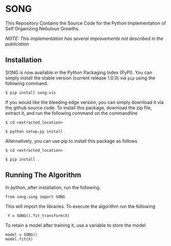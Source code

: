 # SONG
This Repository Contains the Source Code for the Python Implementation of Self Organizing Nebulous Growths.

*NOTE: This implementation has several improvements not described in the publication* 

## Installation
SONG is now available in the Python Packaging Index (PyPI). You can simply install the stable version (current release 1.0.0) via ``pip`` using the following command. 

``$ pip install song-vis``

If you would like the bleeding edge version, you can simply download it via the github source code. To install this package, download the zip file, extract it, and run the following command on the commandline

``$ cd <extracted_location>``

``$ python setup.py install``

Alternatively, you can use pip to install this package as follows

``$ cd <extracted_location>``

``$ pip install .``

## Running The Algorithm

In python, after installation, run the following. 

``from song.song import SONG``

This will import the libraries. To execute the algorithm run the following

`` Y = SONG().fit_transform(X)``

To retain a model after training it, use a variable to store the model

``model = SONG()``<br>
``model.fit(X)``
